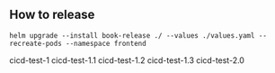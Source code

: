 ## How to release
```
helm upgrade --install book-release ./ --values ./values.yaml --recreate-pods --namespace frontend
```
cicd-test-1
cicd-test-1.1
cicd-test-1.2
cicd-test-1.3
cicd-test-2.0
